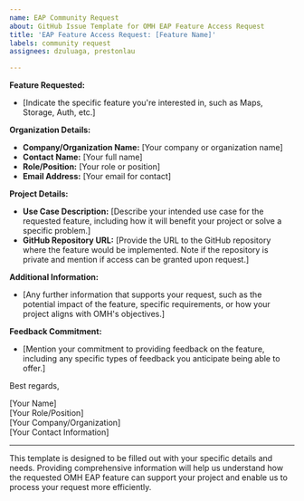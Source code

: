 ```yaml
---
name: EAP Community Request
about: GitHub Issue Template for OMH EAP Feature Access Request
title: 'EAP Feature Access Request: [Feature Name]'
labels: community request
assignees: dzuluaga, prestonlau

---
```


**Feature Requested:**
- [Indicate the specific feature you're interested in, such as Maps, Storage, Auth, etc.]

**Organization Details:**
- **Company/Organization Name:** [Your company or organization name]
- **Contact Name:** [Your full name]
- **Role/Position:** [Your role or position]
- **Email Address:** [Your email for contact]

**Project Details:**
- **Use Case Description:** [Describe your intended use case for the requested feature, including how it will benefit your project or solve a specific problem.]
- **GitHub Repository URL:** [Provide the URL to the GitHub repository where the feature would be implemented. Note if the repository is private and mention if access can be granted upon request.]

**Additional Information:**
- [Any further information that supports your request, such as the potential impact of the feature, specific requirements, or how your project aligns with OMH's objectives.]

**Feedback Commitment:**
- [Mention your commitment to providing feedback on the feature, including any specific types of feedback you anticipate being able to offer.]

Best regards,

[Your Name]  
[Your Role/Position]  
[Your Company/Organization]  
[Your Contact Information]

---

This template is designed to be filled out with your specific details and needs. Providing comprehensive information will help us understand how the requested OMH EAP feature can support your project and enable us to process your request more efficiently.

